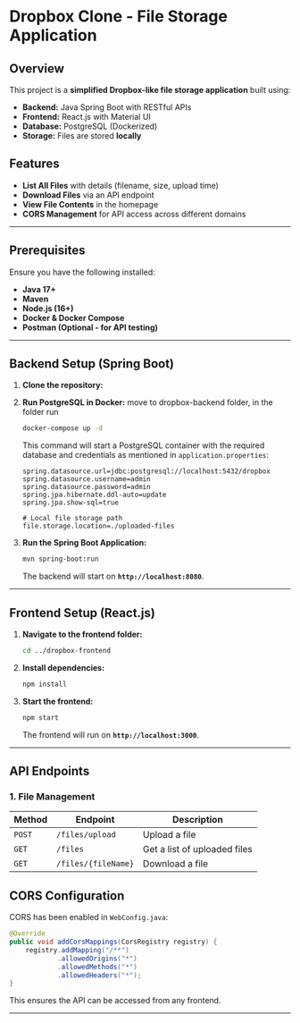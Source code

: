 # Dropbox Clone - File Storage Application

## Overview

This project is a **simplified Dropbox-like file storage application** built using:

- **Backend:** Java Spring Boot with RESTful APIs
- **Frontend:** React.js with Material UI
- **Database:** PostgreSQL (Dockerized)
- **Storage:** Files are stored **locally**

## Features

- **List All Files** with details (filename, size, upload time)
- **Download Files** via an API endpoint
- **View File Contents** in the homepage
- **CORS Management** for API access across different domains

---

## Prerequisites

Ensure you have the following installed:

- **Java 17+**
- **Maven**
- **Node.js (16+)**
- **Docker & Docker Compose**
- **Postman (Optional - for API testing)**

---

## Backend Setup (Spring Boot)

1. **Clone the repository:**

2. **Run PostgreSQL in Docker:**
   move to dropbox-backend folder, in the folder run
   ```sh
   docker-compose up -d
   ```

   This command will start a PostgreSQL container with the required database and credentials as mentioned in `application.properties`:

   ```properties
   spring.datasource.url=jdbc:postgresql://localhost:5432/dropbox
   spring.datasource.username=admin
   spring.datasource.password=admin
   spring.jpa.hibernate.ddl-auto=update
   spring.jpa.show-sql=true

   # Local file storage path
   file.storage.location=./uploaded-files
   ```

3. **Run the Spring Boot Application:**

   ```sh
   mvn spring-boot:run
   ```

   The backend will start on **`http://localhost:8080`**.

---

## Frontend Setup (React.js)

1. **Navigate to the frontend folder:**

   ```sh
   cd ../dropbox-frontend
   ```

2. **Install dependencies:**

   ```sh
   npm install
   ```

3. **Start the frontend:**

   ```sh
   npm start
   ```

   The frontend will run on **`http://localhost:3000`**.

---

## API Endpoints

### 1. **File Management**

| Method | Endpoint            | Description                  |
| ------ | ------------------- | ---------------------------- |
| `POST` | `/files/upload`     | Upload a file                |
| `GET`  | `/files`            | Get a list of uploaded files |
| `GET`  | `/files/{fileName}` | Download a file              |


## CORS Configuration

CORS has been enabled in `WebConfig.java`:

```java
@Override
public void addCorsMappings(CorsRegistry registry) {
    registry.addMapping("/**")
            .allowedOrigins("*")
            .allowedMethods("*")
            .allowedHeaders("*");
}
```

This ensures the API can be accessed from any frontend.

---


